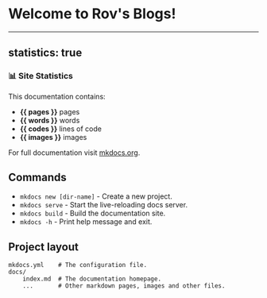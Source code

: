 # Welcome to Rov's Blogs!

---
statistics: true
---

### 📊 Site Statistics

This documentation contains:

- **{{ pages }}** pages
- **{{ words }}** words
- **{{ codes }}** lines of code
- **{{ images }}** images


For full documentation visit [mkdocs.org](https://www.mkdocs.org).

## Commands

* `mkdocs new [dir-name]` - Create a new project.
* `mkdocs serve` - Start the live-reloading docs server.
* `mkdocs build` - Build the documentation site.
* `mkdocs -h` - Print help message and exit.

## Project layout

    mkdocs.yml    # The configuration file.
    docs/
        index.md  # The documentation homepage.
        ...       # Other markdown pages, images and other files.
